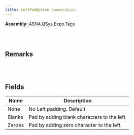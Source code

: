 ```yaml
---
title: LeftPadOption enumeration
---
```




**Assembly:** ASNA.QSys.Expo.Tags

<br>
<br>

## Remarks

<br>
<br>

## Fields

| Name | Description
| --- | --- 
| None | No Left padding. Default
| Blanks | Pad by adding blank characters to the left.
| Zeroes | Pad by adding zero character to the left.

<br>
<br>

